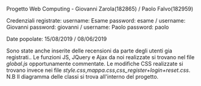 Progetto Web Computing - Giovanni Zarola(182865) / Paolo Falvo(182959)

Credenziali registrate:
  username: Esame
  password: esame /
  username: Giovanni
  password: giovanni /
  username: Paolo
  password: paolo
  
Date popolate:
  15/08/2019 /
  08/06/2019 

Sono state anche inserite delle recensioni da parte degli utenti gia registrati..
Le funzioni JS, JQuery e Ajax da noi realizzate si trovano nel file *global.js* opportunamente commentate.
Le modifiche CSS realizzate si trovano invece nei file *style.css*,*mappa.css*,*css_register+login+reset.css*.
N.B Il diagramma delle classi si trova all'interno del progetto.
